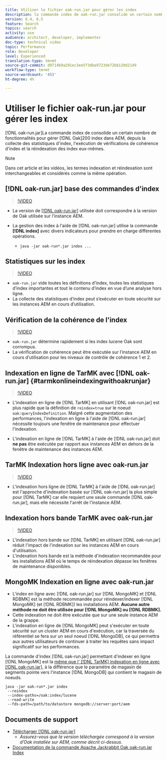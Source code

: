 ```yaml
---
title: Utiliser le fichier oak-run.jar pour gérer les index
description: la commande index de oak-run.jar consolide un certain nombre de fonctionnalités pour gérer les index Oak dans AEM, depuis la collecte des statistiques d'index, l'exécution de vérifications de cohérence d'index et la ré-indexation des index eux-mêmes.
version: 6.4, 6.5
feature: Search
topics: search
activity: use
audience: architect, developer, implementer
doc-type: technical video
topic: Performance
role: Developer
level: Experienced
translation-type: tm+mt
source-git-commit: d9714b9a291ec3ee5f3dba9723de72bb120d2149
workflow-type: tm+mt
source-wordcount: '453'
ht-degree: 4%

---
```



# Utiliser le fichier oak-run.jar pour gérer les index

[!DNL oak-run.jar]La commande index de consolide un certain nombre de fonctionnalités pour gérer  [!DNL Oak]200 index dans AEM, depuis la collecte des statistiques d&#39;index, l&#39;exécution de vérifications de cohérence d&#39;index et la réindexation des index eux-mêmes.

>[!NOTE]
>
>Dans cet article et les vidéos, les termes indexation et réindexation sont interchangeables et considérés comme la même opération.

## [!DNL oak-run.jar] base des commandes d&#39;index

>[!VIDEO](https://video.tv.adobe.com/v/21475/?quality=9&learn=on)

* La version de [[!DNL oak-run.jar]](https://repository.apache.org/service/local/artifact/maven/redirect?r=releases&amp;g=org.apache.jackrabbit&amp;a=oak-run&amp;v=1.8.0) utilisée doit correspondre à la version de Oak utilisée sur l’instance AEM.
* La gestion des index à l&#39;aide de [!DNL oak-run.jar] utilise la commande **[!DNL index]** avec divers indicateurs pour prendre en charge différentes opérations.

   * `java -jar oak-run*.jar index ...`

## Statistiques sur les index

>[!VIDEO](https://video.tv.adobe.com/v/21477/?quality=12&learn=on)

* `oak-run.jar` vide toutes les définitions d’index, toutes les statistiques d’index importantes et tout le contenu d’index en vue d’une analyse hors ligne.
* La collecte des statistiques d’index peut s’exécuter en toute sécurité sur les instances AEM en cours d’utilisation.

## Vérification de la cohérence de l&#39;index

>[!VIDEO](https://video.tv.adobe.com/v/21476/?quality=12&learn=on)

* `oak-run.jar` détermine rapidement si les index lucene Oak sont corrompus.
* La vérification de cohérence peut être exécutée sur l’instance AEM en cours d’utilisation pour les niveaux de contrôle de cohérence 1 et 2.

## Indexation en ligne de TarMK avec [!DNL oak-run.jar] {#tarmkonlineindexingwithoakrunjar}

>[!VIDEO](https://video.tv.adobe.com/v/21479/?quality=12&learn=on)

* L&#39;indexation en ligne de [!DNL TarMK] en utilisant [!DNL oak-run.jar] est plus rapide que la définition de `reindex=true` sur le noeud `oak:queryIndexDefinition`. Malgré cette augmentation des performances, l&#39;indexation en ligne à l&#39;aide de [!DNL oak-run.jar] nécessite toujours une fenêtre de maintenance pour effectuer l&#39;indexation.

* L&#39;indexation en ligne de [!DNL TarMK] à l&#39;aide de [!DNL oak-run.jar] doit **ne pas** être exécutée par rapport aux instances AEM en dehors de la fenêtre de maintenance des instances AEM.

## TarMK Indexation hors ligne avec oak-run.jar

>[!VIDEO](https://video.tv.adobe.com/v/21478/?quality=12&learn=on)

* L&#39;indexation hors ligne de [!DNL TarMK] à l&#39;aide de [!DNL oak-run.jar] est l&#39;approche d&#39;indexation basée sur [!DNL oak-run.jar] la plus simple pour [!DNL TarMK] car elle requiert une seule commande [!DNL oak-run.jar], mais elle nécessite l&#39;arrêt de l&#39;instance AEM.

## Indexation hors bande TarMK avec oak-run.jar

>[!VIDEO](https://video.tv.adobe.com/v/21480/?quality=12&learn=on)

* L&#39;indexation hors bande sur [!DNL TarMK] en utilisant [!DNL oak-run.jar] réduit l&#39;impact de l&#39;indexation sur les instances AEM en cours d&#39;utilisation.
* L&#39;indexation hors bande est la méthode d&#39;indexation recommandée pour les installations AEM où le temps de réindexation dépasse les fenêtres de maintenance disponibles.

## MongoMK Indexation en ligne avec oak-run.jar

* L&#39;index en ligne avec [!DNL oak-run.jar] sur [!DNL MongoMK] et [!DNL RDBMK] est la méthode recommandée pour réindexer/indexer [!DNL MongoMK] (et [!DNL RDBMK]) les installations AEM. **Aucune autre méthode ne doit être utilisée pour  [!DNL MongoMK] ou  [!DNL RDBMK].**
* Cette indexation ne doit être exécutée que sur une seule instance AEM de la grappe.
* L&#39;indexation en ligne de [!DNL MongoMK] peut s&#39;exécuter en toute sécurité sur un cluster AEM en cours d&#39;exécution, car la traversée du référentiel se fera sur un seul noeud [!DNL MongoDB], ce qui permettra aux autres utilisateurs de continuer à traiter les requêtes sans impact significatif sur les performances.

La commande d&#39;index [!DNL oak-run.jar] permettant d&#39;indexer en ligne [!DNL MongoMK] est la [même que l&#39; [!DNL TarMK] indexation en ligne avec  [!DNL oak-run.jar]](#tarmkonlineindexingwithoakrunjar), à la différence que le paramètre de magasin de segments pointe vers l&#39;instance [!DNL MongoDB] qui contient le magasin de noeuds.

```
java -jar oak-run*.jar index
 --reindex
 --index-paths=/oak:index/lucene
 --read-write
 --fds-path=/path/to/datastore mongodb://server:port/aem
```

## Documents de support

* [Télécharger [!DNL oak-run.jar]](https://repository.apache.org/#nexus-search;gav~org.apache.jackrabbit~oak-run~~~~kw,versionexpand)
   * *Assurez-vous que la version téléchargée correspond à la version d’Oak installée sur AEM, comme décrit ci-dessus.*
* [Documentation de la commande Apache Jackrabbit Oak oak-run.jar Index](https://jackrabbit.apache.org/oak/docs/query/oak-run-indexing.html)
